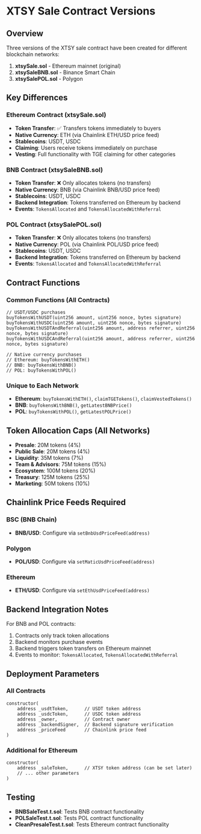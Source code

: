 # XTSY Sale Contract Versions

## Overview
Three versions of the XTSY sale contract have been created for different blockchain networks:

1. **xtsySale.sol** - Ethereum mainnet (original)
2. **xtsySaleBNB.sol** - Binance Smart Chain
3. **xtsySalePOL.sol** - Polygon

## Key Differences

### Ethereum Contract (xtsySale.sol)
- **Token Transfer**: ✅ Transfers tokens immediately to buyers
- **Native Currency**: ETH (via Chainlink ETH/USD price feed)
- **Stablecoins**: USDT, USDC
- **Claiming**: Users receive tokens immediately on purchase
- **Vesting**: Full functionality with TGE claiming for other categories

### BNB Contract (xtsySaleBNB.sol)
- **Token Transfer**: ❌ Only allocates tokens (no transfers)
- **Native Currency**: BNB (via Chainlink BNB/USD price feed)
- **Stablecoins**: USDT, USDC
- **Backend Integration**: Tokens transferred on Ethereum by backend
- **Events**: `TokensAllocated` and `TokensAllocatedWithReferral`

### POL Contract (xtsySalePOL.sol)
- **Token Transfer**: ❌ Only allocates tokens (no transfers)
- **Native Currency**: POL (via Chainlink POL/USD price feed)
- **Stablecoins**: USDT, USDC
- **Backend Integration**: Tokens transferred on Ethereum by backend
- **Events**: `TokensAllocated` and `TokensAllocatedWithReferral`

## Contract Functions

### Common Functions (All Contracts)
```solidity
// USDT/USDC purchases
buyTokensWithUSDT(uint256 amount, uint256 nonce, bytes signature)
buyTokensWithUSDC(uint256 amount, uint256 nonce, bytes signature)
buyTokensWithUSDTAndReferral(uint256 amount, address referrer, uint256 nonce, bytes signature)
buyTokensWithUSDCAndReferral(uint256 amount, address referrer, uint256 nonce, bytes signature)

// Native currency purchases
// Ethereum: buyTokensWithETH()
// BNB: buyTokensWithBNB()
// POL: buyTokensWithPOL()
```

### Unique to Each Network
- **Ethereum**: `buyTokensWithETH()`, `claimTGETokens()`, `claimVestedTokens()`
- **BNB**: `buyTokensWithBNB()`, `getLatestBNBPrice()`
- **POL**: `buyTokensWithPOL()`, `getLatestPOLPrice()`

## Token Allocation Caps (All Networks)
- **Presale**: 20M tokens (4%)
- **Public Sale**: 20M tokens (4%)
- **Liquidity**: 35M tokens (7%)
- **Team & Advisors**: 75M tokens (15%)
- **Ecosystem**: 100M tokens (20%)
- **Treasury**: 125M tokens (25%)
- **Marketing**: 50M tokens (10%)

## Chainlink Price Feeds Required

### BSC (BNB Chain)
- **BNB/USD**: Configure via `setBnbUsdPriceFeed(address)`

### Polygon
- **POL/USD**: Configure via `setMaticUsdPriceFeed(address)`

### Ethereum
- **ETH/USD**: Configure via `setEthUsdPriceFeed(address)`

## Backend Integration Notes

For BNB and POL contracts:
1. Contracts only track token allocations
2. Backend monitors purchase events
3. Backend triggers token transfers on Ethereum mainnet
4. Events to monitor: `TokensAllocated`, `TokensAllocatedWithReferral`

## Deployment Parameters

### All Contracts
```solidity
constructor(
    address _usdtToken,      // USDT token address
    address _usdcToken,      // USDC token address  
    address _owner,          // Contract owner
    address _backendSigner,  // Backend signature verification
    address _priceFeed       // Chainlink price feed
)
```

### Additional for Ethereum
```solidity
constructor(
    address _saleToken,      // XTSY token address (can be set later)
    // ... other parameters
)
```

## Testing
- **BNBSaleTest.t.sol**: Tests BNB contract functionality
- **POLSaleTest.t.sol**: Tests POL contract functionality
- **CleanPresaleTest.t.sol**: Tests Ethereum contract functionality